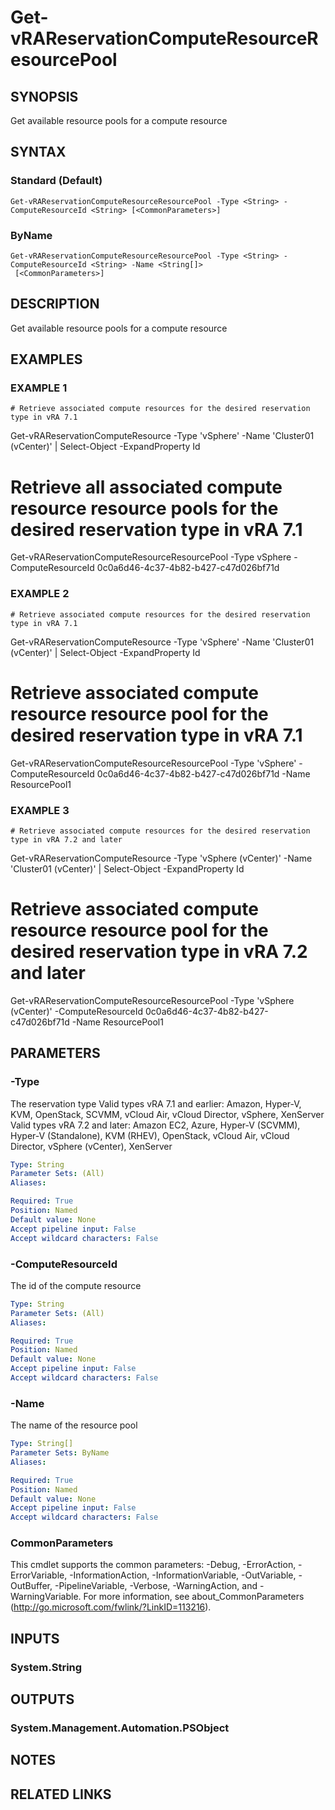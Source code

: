 # Get-vRAReservationComputeResourceResourcePool

## SYNOPSIS
Get available resource pools for a compute resource

## SYNTAX

### Standard (Default)
```
Get-vRAReservationComputeResourceResourcePool -Type <String> -ComputeResourceId <String> [<CommonParameters>]
```

### ByName
```
Get-vRAReservationComputeResourceResourcePool -Type <String> -ComputeResourceId <String> -Name <String[]>
 [<CommonParameters>]
```

## DESCRIPTION
Get available resource pools for a compute resource

## EXAMPLES

### EXAMPLE 1
```
# Retrieve associated compute resources for the desired reservation type in vRA 7.1
```

Get-vRAReservationComputeResource -Type 'vSphere' -Name 'Cluster01 (vCenter)' | Select-Object -ExpandProperty Id

# Retrieve all associated compute resource resource pools for the desired reservation type in vRA 7.1
Get-vRAReservationComputeResourceResourcePool -Type vSphere -ComputeResourceId 0c0a6d46-4c37-4b82-b427-c47d026bf71d

### EXAMPLE 2
```
# Retrieve associated compute resources for the desired reservation type in vRA 7.1
```

Get-vRAReservationComputeResource -Type 'vSphere' -Name 'Cluster01 (vCenter)' | Select-Object -ExpandProperty Id

# Retrieve associated compute resource resource pool for the desired reservation type in vRA 7.1
Get-vRAReservationComputeResourceResourcePool -Type 'vSphere' -ComputeResourceId 0c0a6d46-4c37-4b82-b427-c47d026bf71d -Name ResourcePool1

### EXAMPLE 3
```
# Retrieve associated compute resources for the desired reservation type in vRA 7.2 and later
```

Get-vRAReservationComputeResource -Type 'vSphere (vCenter)' -Name 'Cluster01 (vCenter)' | Select-Object -ExpandProperty Id

# Retrieve associated compute resource resource pool for the desired reservation type in vRA 7.2 and later
Get-vRAReservationComputeResourceResourcePool -Type 'vSphere (vCenter)' -ComputeResourceId 0c0a6d46-4c37-4b82-b427-c47d026bf71d -Name ResourcePool1

## PARAMETERS

### -Type
The reservation type
Valid types vRA 7.1 and earlier: Amazon, Hyper-V, KVM, OpenStack, SCVMM, vCloud Air, vCloud Director, vSphere, XenServer
Valid types vRA 7.2 and later: Amazon EC2, Azure, Hyper-V (SCVMM), Hyper-V (Standalone), KVM (RHEV), OpenStack, vCloud Air, vCloud Director, vSphere (vCenter), XenServer

```yaml
Type: String
Parameter Sets: (All)
Aliases:

Required: True
Position: Named
Default value: None
Accept pipeline input: False
Accept wildcard characters: False
```

### -ComputeResourceId
The id of the compute resource

```yaml
Type: String
Parameter Sets: (All)
Aliases:

Required: True
Position: Named
Default value: None
Accept pipeline input: False
Accept wildcard characters: False
```

### -Name
The name of the resource pool

```yaml
Type: String[]
Parameter Sets: ByName
Aliases:

Required: True
Position: Named
Default value: None
Accept pipeline input: False
Accept wildcard characters: False
```

### CommonParameters
This cmdlet supports the common parameters: -Debug, -ErrorAction, -ErrorVariable, -InformationAction, -InformationVariable, -OutVariable, -OutBuffer, -PipelineVariable, -Verbose, -WarningAction, and -WarningVariable.
For more information, see about_CommonParameters (http://go.microsoft.com/fwlink/?LinkID=113216).

## INPUTS

### System.String

## OUTPUTS

### System.Management.Automation.PSObject

## NOTES

## RELATED LINKS
